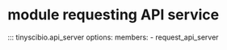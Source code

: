 # module requesting API service

::: tinyscibio.api_server
    options:
        members:
            - request_api_server
